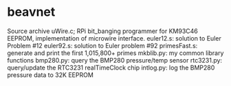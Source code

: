 # beavnet
Source archive
uWire.c; RPi bit_banging programmer for KM93C46 EEPROM, implementation of microwire interface.
euler12.s: solution to Euler Problem #12
euler92.s: solution to Euler problem #92
primesFast.s: generate and print the first 1,015,800+ primes
mkblib.py: my common library functions
bmp280.py: query the BMP280 pressure/temp sensor
rtc3231.py: query/update the RTC3231 realTimeClock chip
intlog.py: log the BMP280 pressure data to 32K EEPROM
